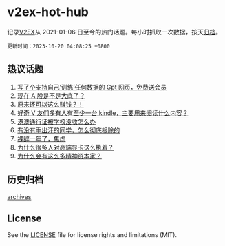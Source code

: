 # v2ex-hot-hub

 记录[V2EX](https://www.v2ex.com/)从 2021-01-06 日至今的热门话题。每小时抓取一次数据，按天[归档](archives)。

`更新时间：2023-10-20 04:08:25 +0800`

## 热议话题

1. [写了个支持自己‘训练’任何数据的 Gpt 网页，免费送会员](https://www.v2ex.com/t/983404)
1. [现在 A 股是不是大底了？](https://www.v2ex.com/t/983365)
1. [原来还可以这么赚钱？！](https://www.v2ex.com/t/983344)
1. [好奇 V 友们多有人有至少一台 kindle，主要用来阅读什么内容？](https://www.v2ex.com/t/983414)
1. [港澳通行证被学校没收怎么办](https://www.v2ex.com/t/983522)
1. [有没有手出汗的同学，怎么彻底根除的](https://www.v2ex.com/t/983499)
1. [裸辞一年了，焦虑](https://www.v2ex.com/t/983360)
1. [为什么很多人对高端显卡这么执着？](https://www.v2ex.com/t/983407)
1. [为什么会有这么多精神资本家？](https://www.v2ex.com/t/983364)

## 历史归档

[archives](archives)

## License

See the [LICENSE](LICENSE) file for license rights and limitations (MIT).
